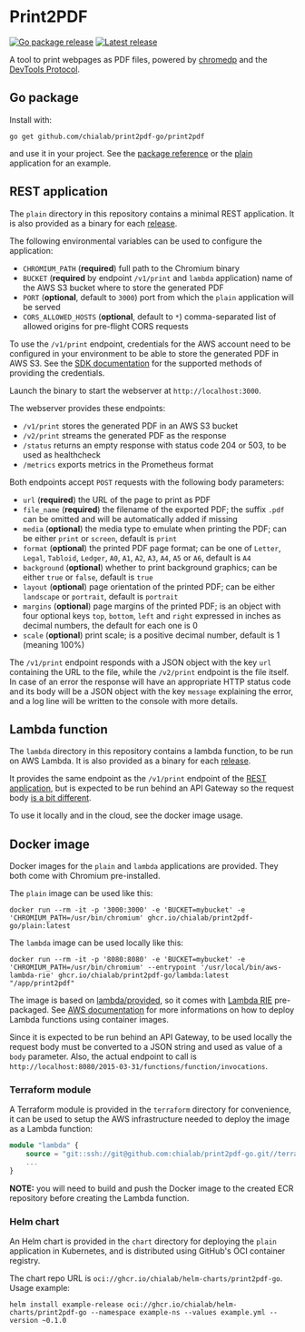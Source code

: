 # Print2PDF

[![Go package release](https://img.shields.io/github/v/tag/chialab/print2pdf-go?filter=print2pdf%2F*&logo=go&logoColor=white&label=pkg&color=007d9c)](https://pkg.go.dev/github.com/chialab/print2pdf-go/print2pdf)
[![Latest release](https://img.shields.io/github/v/release/chialab/print2pdf-go?logo=github&logoColor=white)](https://github.com/chialab/print2pdf-go/releases/latest)

A tool to print webpages as PDF files, powered by [chromedp](https://github.com/chromedp/chromedp) and the [DevTools Protocol](https://chromedevtools.github.io/devtools-protocol/).

## Go package

Install with:
```shell
go get github.com/chialab/print2pdf-go/print2pdf
```

and use it in your project. See the [package reference](https://pkg.go.dev/github.com/chialab/print2pdf-go/print2pdf)
or the [plain](plain) application for an example.

## REST application

The `plain` directory in this repository contains a minimal REST application. It is also provided as a
binary for each [release](https://github.com/chialab/print2pdf-go/releases/latest).

The following environmental variables can be used to configure the application:
- `CHROMIUM_PATH` (**required**) full path to the Chromium binary
- `BUCKET` (**required** by endpoint `/v1/print` and `lambda` application) name of the AWS S3 bucket where to store the generated PDF
- `PORT` (**optional**, default to `3000`) port from which the `plain` application will be served
- `CORS_ALLOWED_HOSTS` (**optional**, default to `*`) comma-separated list of allowed origins for pre-flight CORS requests

To use the `/v1/print` endpoint, credentials for the AWS account need to be configured in your environment to be able to store
the generated PDF in AWS S3. See the [SDK documentation](https://aws.github.io/aws-sdk-go-v2/docs/configuring-sdk/#specifying-credentials)
for the supported methods of providing the credentials.

Launch the binary to start the webserver at `http://localhost:3000`.

The webserver provides these endpoints:
- `/v1/print` stores the generated PDF in an AWS S3 bucket
- `/v2/print` streams the generated PDF as the response
- `/status` returns an empty response with status code 204 or 503, to be used as healthcheck
- `/metrics` exports metrics in the Prometheus format

Both endpoints accept `POST` requests with the following body parameters:
- `url` (**required**) the URL of the page to print as PDF
- `file_name` (**required**) the filename of the exported PDF; the suffix `.pdf` can be omitted and will be
                             automatically added if missing
- `media` (**optional**) the media type to emulate when printing the PDF; can be either `print` or `screen`,
                         default is `print`
- `format` (**optional**) the printed PDF page format; can be one of `Letter`, `Legal`, `Tabloid`, `Ledger`, `A0`,
                          `A1`, `A2`, `A3`, `A4`, `A5` or `A6`, default is `A4`
- `background` (**optional**) whether to print background graphics; can be either `true` or `false`, default is `true`
- `layout` (**optional**) page orientation of the printed PDF; can be either `landscape` or `portrait`, default
                          is `portrait`
- `margins` (**optional**) page margins of the printed PDF; is an object with four optional keys `top`, `bottom`,
                           `left` and `right` expressed in inches as decimal numbers, the default for each one is 0
- `scale` (**optional**) print scale; is a positive decimal number, default is 1 (meaning 100%)

The `/v1/print` endpoint responds with a JSON object with the key `url` containing the URL to the file, while the `/v2/print`
endpoint is the file itself. In case of an error the response will have an appropriate HTTP status code and its body will be a JSON
object with the key `message` explaining the error, and a log line will be written to the console with more details.

## Lambda function

The `lambda` directory in this repository contains a lambda function, to be run on AWS Lambda. It is also provided as a
binary for each [release](https://github.com/chialab/print2pdf-go/releases/latest).

It provides the same endpoint as the `/v1/print` endpoint of the [REST application](#rest-application), but is expected to
be run behind an API Gateway so the request body [is a bit different](https://docs.aws.amazon.com/apigateway/latest/developerguide/set-up-lambda-proxy-integrations.html#api-gateway-simple-proxy-for-lambda-input-format).

To use it locally and in the cloud, see the docker image usage.

## Docker image

Docker images for the `plain` and `lambda` applications are provided. They both come with Chromium pre-installed.

The `plain` image can be used like this:
```shell
docker run --rm -it -p '3000:3000' -e 'BUCKET=mybucket' -e 'CHROMIUM_PATH=/usr/bin/chromium' ghcr.io/chialab/print2pdf-go/plain:latest
```

The `lambda` image can be used locally like this:
```shell
docker run --rm -it -p '8080:8080' -e 'BUCKET=mybucket' -e 'CHROMIUM_PATH=/usr/bin/chromium' --entrypoint '/usr/local/bin/aws-lambda-rie' ghcr.io/chialab/print2pdf-go/lambda:latest "/app/print2pdf"
```

The image is based on [lambda/provided](https://gallery.ecr.aws/lambda/provided), so it comes with [Lambda RIE](https://github.com/aws/aws-lambda-runtime-interface-emulator/)
pre-packaged. See [AWS documentation](https://docs.aws.amazon.com/prescriptive-guidance/latest/patterns/deploy-lambda-functions-with-container-images.html)
for more informations on how to deploy Lambda functions using container images.

Since it is expected to be run behind an API Gateway, to be used locally the request body must be converted to a JSON string
and used as value of a `body` parameter. Also, the actual endpoint to call is `http://localhost:8080/2015-03-31/functions/function/invocations`.

### Terraform module

A Terraform module is provided in the `terraform` directory for convenience, it can be used to setup the AWS infrastructure
needed to deploy the image as a Lambda function:
```terraform
module "lambda" {
    source = "git::ssh://git@github.com:chialab/print2pdf-go.git//terraform"
    ...
}
```

**NOTE:** you will need to build and push the Docker image to the created ECR repository before creating the Lambda function.

### Helm chart

An Helm chart is provided in the `chart` directory for deploying the `plain` application in Kubernetes, and is distributed using GitHub's OCI container registry.

The chart repo URL is `oci://ghcr.io/chialab/helm-charts/print2pdf-go`. Usage example:
```shell
helm install example-release oci://ghcr.io/chialab/helm-charts/print2pdf-go --namespace example-ns --values example.yml --version ~0.1.0
```
